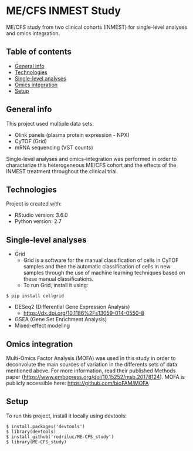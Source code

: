 # ME/CFS INMEST Study
ME/CFS study from two clinical cohorts (INMEST) for single-level analyses and omics integration.

## Table of contents
* [General info](#general-info)
* [Technologies](#technologies)
* [Single-level analyses](#single-level-analyses)
* [Omics integration](#omics-integration)
* [Setup](#setup)

## General info
This project used multiple data sets:
- Olink panels (plasma protein expression - NPX)
- CyTOF (Grid)
- mRNA sequencing (VST counts)

Single-level analyses and omics-integration was performed in order to characterize this heterogeneous ME/CFS cohort and the effects of the INMEST treatment throughout the clinical trial.
	
## Technologies
Project is created with:
* RStudio version: 3.6.0
* Python version: 2.7

## Single-level analyses
- Grid
  - Grid is a software for the manual classification of cells in CyTOF samples and then the automatic classification of cells in new samples through the use of machine learning techniques based on these manual classifications.
  - To run Grid, install it using:
```
$ pip install cellgrid
```
- DESeq2 (Differential Gene Expression Analysis)
  - https://dx.doi.org/10.1186%2Fs13059-014-0550-8 
- GSEA (Gene Set Enrichment Analysis)
- Mixed-effect modeling

## Omics integration
Multi-Omics Factor Analysis (MOFA) was used in this study in order to deconvolute the main sources of variation in the differents sets of data mentioned above. For more information, read their published Methods paper (https://www.embopress.org/doi/10.15252/msb.20178124). MOFA is publicly accessible here: https://github.com/bioFAM/MOFA 
	
## Setup
To run this project, install it locally using devtools:

```
$ install.packages('devtools')
$ library(devtools)
$ install_github('rodriluc/ME-CFS_study')
$ library(ME-CFS_study)
```
